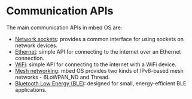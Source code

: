 # Communication APIs

The main communication APIs in mbed OS are:

* [Network sockets](network_sockets.md): provides a common interface for using sockets on network devices. 
* [Ethernet](ethernet.md): simple API for connecting to the internet over an Ethernet connection.
* [WiFi](wifi.md): simple API for connecting to the internet with a WiFi device.
* [Mesh networking](mesh.md): mbed OS provides two kinds of IPv6-based mesh networks - 6LoWPAN_ND and Thread.
* [Bluetooth Low Energy (BLE)](ble.md): designed for small, energy-efficient BLE applications.
